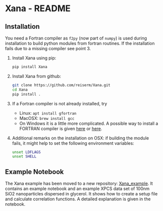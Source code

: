 # Xana - README

## Installation

You need a Fortran compiler as `f2py` (now part of `numpy`) is used during
installation to build python modules from fortran routines. If the installation
fails due to a missing compiler see point 3.

1. Install Xana using pip:
    ```sh
    pip install Xana
    ```

2. Install Xana from github:
   ```sh
   git clone https://github.com/reiserm/Xana.git
   cd Xana
   pip install .
   ```

3. If a Fortran compiler is not already installed, try
   * Linux: `apt install gfortran`
   * MacOSX: `brew install gcc`
   * On Windows it is a little more complicated. A possible way to install a
     FORTRAN compiler is given
     [here](https://www.scivision.co/windows-gcc-gfortran-cmake-make-install/)
     or
     [here](https://www.scivision.dev/f2py-running-fortran-code-in-python-on-windows/).
     
4. Additional remarks on the installation on OSX: if building the module fails, it might help to set the following environment variables:
   ```sh
   unset LDFLAGS
   unset SHELL
   ```
   
   
   
## Example Notebook

The Xana example has been moved to a new repository:
[Xana_example](https://github.com/reiserm/Xana_example). It contains an example
notebook and an example XPCS data set of 100nm SiO2 nanoparticles dispersed in
glycerol. It shows how to create a setup file and calculate correlation
functions. A detailed explanation is given in the notebook.
